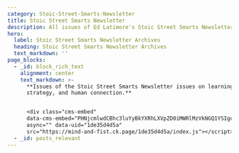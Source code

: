 ```yaml
---
category: Stoic-Street-Smarts-Newsletter
title: Stoic Street Smarts Newsletter
description: All issues of Ed Latimore's Stoic Street Smarts Newsletter
hero:
  label: Stoic Street Smarts Newsletter Archives
  heading: Stoic Street Smarts Newsletter Archives
  text_markdown: ''
page_blocks:
  - _id: block_rich_text
    alignment: center
    text_markdown: >-
      **Issues of the Stoic Street Smarts Newsletter issues on learning,
      strategy, and human connection.**


      <div class="cms-embed"
      data-cms-embed="PHNjcmlwdCBhc3luYyBkYXRhLXVpZD0iMWRlMzVkNGQ1YSIgc3JjPSJodHRwczovL21pbmQtYW5kLWZpc3QuY2sucGFnZS8xZGUzNWQ0ZDVhL2luZGV4LmpzIj48L3NjcmlwdD4="><script
      async="" data-uid="1de35d4d5a"
      src="https://mind-and-fist.ck.page/1de35d4d5a/index.js"></script></div>
  - _id: posts_relevant
---
```

